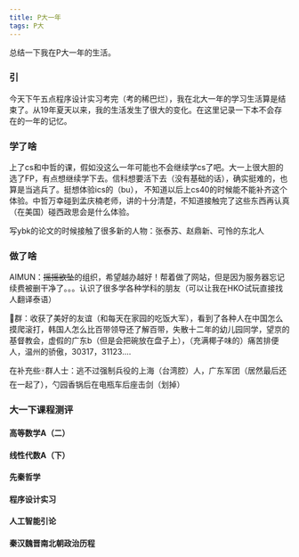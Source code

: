 ```yaml
---
title: P大一年
tags: P大
---
```


总结一下我在P大一年的生活。

<!--more-->

### 引

今天下午五点程序设计实习考完（考的稀巴烂），我在北大一年的学习生活算是结束了。从19年夏天以来，我的生活发生了很大的变化。在这里记录一下本不会存在的一年的记忆。  

### 学了啥

上了cs和中哲的课，假如没这么一年可能也不会继续学cs了吧。大一上很大胆的选了FP，有点想继续学下去。信科想要活下去（没有基础的话），确实挺难的，也算是当逃兵了。挺想体验ics的（bu），
不知道以后上cs40的时候能不能补齐这个体验。中哲万幸碰到孟庆楠老师，讲的十分清楚，不知道接触完了这些东西再认真（在美国）碰西政思会是什么体验。  

写ybk的论文的时候接触了很多新的人物：张泰苏、赵鼎新、可怜的东北人

### 做了啥  

AIMUN：~~摇摇欲坠~~的组织，希望越办越好！帮着做了网站，但是因为服务器忘记续费被删干净了。。。认识了很多学各种学科的朋友（可以让我在HKO试玩直接找人翻译泰语）  

🍑群：收获了美好的友谊（和每天在家园的吃饭大军），看到了各种人在中国怎么摸爬滚打，韩国人怎么比百带领导还了解百带，失散十二年的幼儿园同学，望京的基督教会，虚假的广东b（但是会把碗放在盘子上），（充满椰子味的）痛苦排便人，温州的骄傲，30317，31123....  

在补充些🀄️群人士：逃不过强制兵役的上海（台湾腔）人，广东军团（居然最后还在一起了），勺园香锅后在电瓶车后座击剑（划掉）  

### 大一下课程测评  

#### 高等数学A（二）  

#### 线性代数A（下）  

#### 先秦哲学  

#### 程序设计实习  

#### 人工智能引论  

#### 秦汉魏晋南北朝政治历程  








